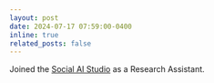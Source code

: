 ```yaml
---
layout: post
date: 2024-07-17 07:59:00-0400
inline: true
related_posts: false
---
```


Joined the [Social AI Studio](https://www.socialai.studio/) as a Research Assistant. 